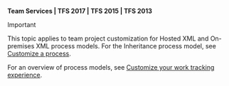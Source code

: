 
<b>Team Services | TFS 2017 | TFS 2015 | TFS 2013</b> 

>[!IMPORTANT]  
>This topic applies to team project customization for Hosted XML and On-premises XML process models. For the Inheritance process model, see [Customize a process](/vsts/work/process/customize-process).
>
>For an overview of process models, see [Customize your work tracking experience](/vsts/work/customize/customize-work).  



